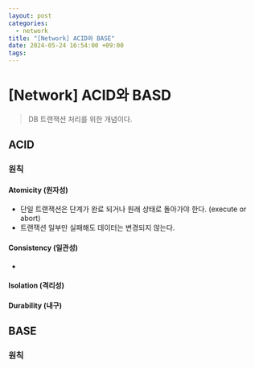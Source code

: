 ```yaml
---
layout: post
categories:
  - network
title: "[Network] ACID와 BASE"
date: 2024-05-24 16:54:00 +09:00
tags:
---
```

# \[Network] ACID와 BASD

>DB 트랜잭션 처리를 위한 개념이다.

## ACID

### 원칙

#### Atomicity (원자성)

- 단일 트랜잭션은 단계가 완료 되거나 원래 상태로 돌아가야 한다. (execute or abort)
- 트랜잭션 일부만 실패해도 데이터는 변경되지 않는다.

#### Consistency (일관성)

- 

#### Isolation (격리성)

#### Durability (내구)

## BASE

### 원칙